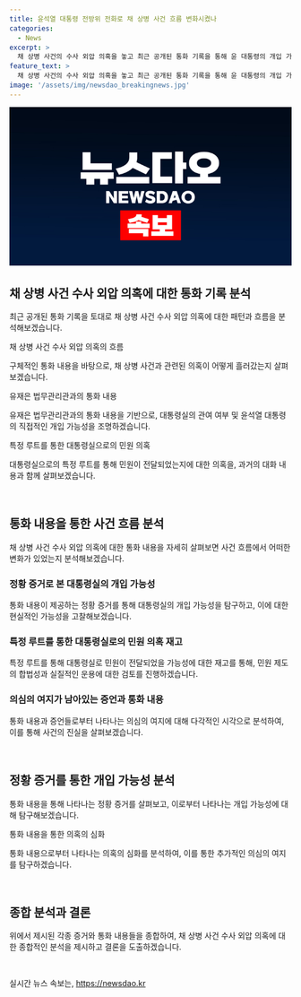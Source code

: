 ```yaml
---
title: 윤석열 대통령 전방위 전화로 채 상병 사건 흐름 변화시켰나
categories:
  - News
excerpt: >
  채 상병 사건의 수사 외압 의혹을 놓고 최근 공개된 통화 기록을 통해 윤 대통령의 개입 가능성이 제기되고 있다. 이에 관련자들의 주장과 통화 기록을 비교해 보면, 윤 대통령의 직접적인 개입 가능성이 불거지고 있다. 2023년 7월31일부터 8월8일까지의 통화 기록에서 윤 대통령의 참여가 확인되었으며, 대통령실과 국방부의 관련자들은 이 기간 동안 주요한 통화와 메시지를 주고받았다. 이에 대한 의심이 높아지고 있으며, 앞으로의 수사 결과에 관심이 모아지고 있다. 
feature_text: >
  채 상병 사건의 수사 외압 의혹을 놓고 최근 공개된 통화 기록을 통해 윤 대통령의 개입 가능성이 제기되고 있다. 이에 관련자들의 주장과 통화 기록을 비교해 보면, 윤 대통령의 직접적인 개입 가능성이 불거지고 있다. 2023년 7월31일부터 8월8일까지의 통화 기록에서 윤 대통령의 참여가 확인되었으며, 대통령실과 국방부의 관련자들은 이 기간 동안 주요한 통화와 메시지를 주고받았다. 이에 대한 의심이 높아지고 있으며, 앞으로의 수사 결과에 관심이 모아지고 있다. 
image: '/assets/img/newsdao_breakingnews.jpg'
---
```


<p><img src="/assets/img/newsdao_breakingnews.jpg" alt="bookingtag 속보" /></p>

<h2 data-ke-size="size26">채 상병 사건 수사 외압 의혹에 대한 통화 기록 분석</h2>

<p>최근 공개된 통화 기록을 토대로 채 상병 사건 수사 외압 의혹에 대한 패턴과 흐름을 분석해보겠습니다.</p>

<p data-ke-size="size16">채 상병 사건 수사 외압 의혹의 흐름</p>

<p>구체적인 통화 내용을 바탕으로, 채 상병 사건과 관련된 의혹이 어떻게 흘러갔는지 살펴보겠습니다.</p>

<p data-ke-size="size16">유재은 법무관리관과의 통화 내용</p>

<p>유재은 법무관리관과의 통화 내용을 기반으로, 대통령실의 관여 여부 및 윤석열 대통령의 직접적인 개입 가능성을 조명하겠습니다.</p>

<p data-ke-size="size16">특정 루트를 통한 대통령실으로의 민원 의혹</p>

<p>대통령실으로의 특정 루트를 통해 민원이 전달되었는지에 대한 의혹을, 과거의 대화 내용과 함께 살펴보겠습니다.</p>

<p data-ke-size="size16">&nbsp;</p>

<h2 data-ke-size="size26">통화 내용을 통한 사건 흐름 분석</h2>

<p>채 상병 사건 수사 외압 의혹에 대한 통화 내용을 자세히 살펴보면 사건 흐름에서 어떠한 변화가 있었는지 분석해보겠습니다.</p>

<h3 data-ke-size="size24">정황 증거로 본 대통령실의 개입 가능성</h3>

<p>통화 내용이 제공하는 정황 증거를 통해 대통령실의 개입 가능성을 탐구하고, 이에 대한 현실적인 가능성을 고찰해보겠습니다.</p>

<h3 data-ke-size="size24">특정 루트를 통한 대통령실로의 민원 의혹 재고</h3>

<p>특정 루트를 통해 대통령실로 민원이 전달되었을 가능성에 대한 재고를 통해, 민원 제도의 합법성과 실질적인 운용에 대한 검토를 진행하겠습니다.</p>

<h3 data-ke-size="size24">의심의 여지가 남아있는 증언과 통화 내용</h3>

<p>통화 내용과 증언들로부터 나타나는 의심의 여지에 대해 다각적인 시각으로 분석하여, 이를 통해 사건의 진실을 살펴보겠습니다.</p>

<p data-ke-size="size16">&nbsp;</p>

<h2 data-ke-size="size26">정황 증거를 통한 개입 가능성 분석</h2>

<p>통화 내용을 통해 나타나는 정황 증거를 살펴보고, 이로부터 나타나는 개입 가능성에 대해 탐구해보겠습니다.</p>

<p data-ke-size="size16">통화 내용을 통한 의혹의 심화</p>

<p>통화 내용으로부터 나타나는 의혹의 심화를 분석하여, 이를 통한 추가적인 의심의 여지를 탐구하겠습니다.</p>

<p data-ke-size="size16">&nbsp;</p>

<h2 data-ke-size="size26">종합 분석과 결론</h2>

<p>위에서 제시된 각종 증거와 통화 내용들을 종합하여, 채 상병 사건 수사 외압 의혹에 대한 종합적인 분석을 제시하고 결론을 도출하겠습니다.</p>

<p data-ke-size="size16">&nbsp;</p>
실시간 뉴스 속보는, <a href="https://newsdao.kr" rel="dofollow">https://newsdao.kr</a>


